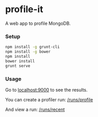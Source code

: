 profile-it
=============================

A web app to profile MongoDB.

### Setup
```bash
npm install -g grunt-cli
npm install -g bower
npm install
bower install
grunt serve
```

### Usage
Go to [localhost:9000](http://localhost:9000) to see the results.

You can create a profiler run: [/runs/profile](http://localhost:9000/runs/profile)

And view a run: [/runs/recent](http://localhost:9000/runs/recent)


